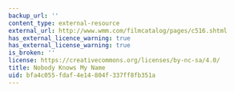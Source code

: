 ```yaml
---
backup_url: ''
content_type: external-resource
external_url: http://www.wmm.com/filmcatalog/pages/c516.shtml
has_external_licence_warning: true
has_external_license_warning: true
is_broken: ''
license: https://creativecommons.org/licenses/by-nc-sa/4.0/
title: Nobody Knows My Name
uid: bfa4c055-fdaf-4e14-804f-337ff8fb351a
---
```

